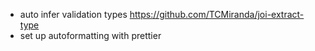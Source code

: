 - auto infer validation types https://github.com/TCMiranda/joi-extract-type
- set up autoformatting with prettier